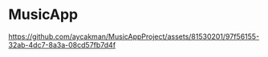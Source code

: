 # MusicApp
https://github.com/aycakman/MusicAppProject/assets/81530201/97f56155-32ab-4dc7-8a3a-08cd57fb7d4f
